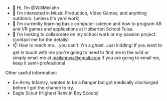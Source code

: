 - 👋 Hi, I’m @WillMeilahn
- 👀 I’m interested in Music Production, Video Games, and anything outdoors. (unless it's yard work)
- 🌱 I’m currently learning basic computer science and how to program AR and VR games and applications at Holberton School Tulsa.
- 💞️ I’m looking to collaborate on my school work or my passion project. (contact me for the details)
- 📫 How to reach me... you can't. I'm a ghost. Just kidding! If you want to get in touch with me you're going to need to find me in the wild or simply email me at meilahnwa@gmail.com If you are going to email me, keep it semi-professional

Other useful information:
- Ex-Army Infantry, wanted to be a Ranger but got medically discharged before I got the chance to try.
- Eagle Scout (Highest Rank in Boy Scouts)
